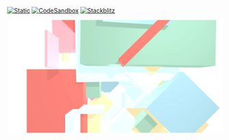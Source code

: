 [![Static](https://img.shields.io/badge/demo-%23646CFF.svg?logo=html5&logoColor=white)](https://pmndrs.github.io/examples/springy-boxes)
[![CodeSandbox](https://img.shields.io/badge/codesandbox-040404?logo=codesandbox&logoColor=DBDBDB)](https://codesandbox.io/s/github/pmndrs/examples/tree/main/demos/springy-boxes)
[![Stackblitz](https://img.shields.io/badge/stackblitz-fff?logo=Stackblitz&logoColor=1389FD)](https://stackblitz.com/github/pmndrs/examples/tree/main/demos/springy-boxes)

![](thumbnail.webp)
